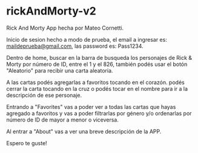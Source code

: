 # rickAndMorty-v2
Rick And Morty App hecha por Mateo Cornetti.

Inicio de sesion hecho a modo de prueba, el email a ingresar es: maildeprueba@gmail.com, las password es: Pass1234.

Dentro de home, buscar en la barra de busqueda los personajes de Rick & Morty por número de ID, entre el 1 y el 826, también podés usar el botón "Aleatorio" para recibir una carta aleatoria.

A las cartas podés agregarlas a favoritos tocando en el corazón. podés cerrar la carta tocando en la cruz o podés tocar en el nombre para ir a la descripción de ese personaje.

Entrando a "Favorites" vas a poder ver a todas las cartas que hayas agregado a favoritos y vas a poder filtrarlas por género y/o ordenarlas por número de ID de mayor a menor o viceversa.

Al entrar a "About" vas a ver una breve descripción de la APP.

Espero te guste!
